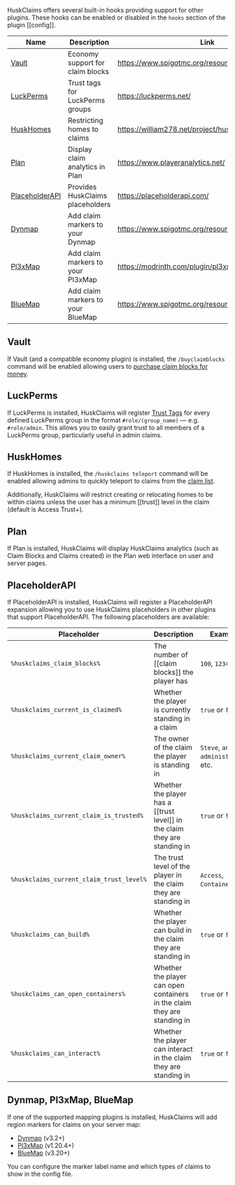 HuskClaims offers several built-in hooks providing support for other plugins. These hooks can be enabled or disabled in the `hooks` section of the plugin [[config]].

| Name                               | Description                       | Link                                              |
|------------------------------------|-----------------------------------|---------------------------------------------------|
| [Vault](#vault)                    | Economy support for claim blocks  | https://www.spigotmc.org/resources/vault.34315/   |
| [LuckPerms](#luckperms)            | Trust tags for LuckPerms groups   | https://luckperms.net/                            |
| [HuskHomes](#huskhomes)            | Restricting homes to claims       | https://william278.net/project/huskhomes/         |
| [Plan](#plan)                      | Display claim analytics in Plan   | https://www.playeranalytics.net/                  |
| [PlaceholderAPI](#placeholderapi)  | Provides HuskClaims placeholders  | https://placeholderapi.com/                       |
| [Dynmap](#dynmap-pl3xmap-bluemap)  | Add claim markers to your Dynmap  | https://www.spigotmc.org/resources/dynmap.274/    |
| [Pl3xMap](#dynmap-pl3xmap-bluemap) | Add claim markers to your Pl3xMap | https://modrinth.com/plugin/pl3xmap/              |
| [BlueMap](#dynmap-pl3xmap-bluemap) | Add claim markers to your BlueMap | https://www.spigotmc.org/resources/bluemap.83557/ |

## Vault
If Vault (and a compatible economy plugin) is installed, the `/buyclaimblocks` command will be enabled allowing users to [purchase claim blocks for money](claim-blocks#buying-claim-blocks).

## LuckPerms
If LuckPerms is installed, HuskClaims will register [Trust Tags](trust#trust-tags) for every defined LuckPerms group in the format `#role/(group_name)` &mdash; e.g. `#role/admin`. This allows you to easily grant trust to all members of a LuckPerms group, particularly useful in admin claims.

## HuskHomes
If HuskHomes is installed, the `/huskclaims teleport` command will be enabled allowing admins to quickly teleport to claims from the [claim list](claims#listing-claims).

Additionally, HuskClaims will restrict creating or relocating homes to be within claims unless the user has a minimum [[trust]] level in the claim (default is Access Trust+).

## Plan
If Plan is installed, HuskClaims will display HuskClaims analytics (such as Claim Blocks and Claims created) in the Plan web interface on user and server pages.

## PlaceholderAPI
If PlaceholderAPI is installed, HuskClaims will register a PlaceholderAPI expansion allowing you to use HuskClaims placeholders in other plugins that support PlaceholderAPI. The following placeholders are available:

| Placeholder                              | Description                                                                | Example                           |
|------------------------------------------|----------------------------------------------------------------------------|-----------------------------------|
| `%huskclaims_claim_blocks%`              | The number of [[claim blocks]] the player has                              | `100`, `1234`, etc.               |
| `%huskclaims_current_is_claimed%`        | Whether the player is currently standing in a claim                        | `true` or `false`                 |
| `%huskclaims_current_claim_owner%`       | The owner of the claim the player is standing in                           | `Steve`, `an administrator`, etc. |
| `%huskclaims_current_claim_is_trusted%`  | Whether the player has a [[trust level]] in the claim they are standing in | `true` or `false`                 |
| `%huskclaims_current_claim_trust_level%` | The trust level of the player in the claim they are standing in            | `Access`, `Container`, etc.       |
| `%huskclaims_can_build%`                 | Whether the player can build in the claim they are standing in             | `true` or `false`                 |
| `%huskclaims_can_open_containers%`       | Whether the player can open containers in the claim they are standing in   | `true` or `false`                 |
| `%huskclaims_can_interact%`              | Whether the player can interact in the claim they are standing in          | `true` or `false`                 |

## Dynmap, Pl3xMap, BlueMap
If one of the supported mapping plugins is installed, HuskClaims will add region markers for claims on your server map:

* [Dynmap](https://www.spigotmc.org/resources/dynmap.274/) (v3.2+)
* [Pl3xMap](https://modrinth.com/plugin/pl3xmap/) (v1.20.4+)
* [BlueMap](https://www.spigotmc.org/resources/bluemap.83557/) (v3.20+)

You can configure the marker label name and which types of claims to show in the config file.